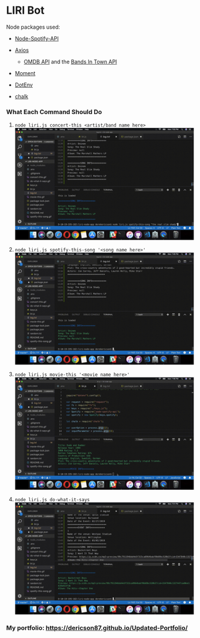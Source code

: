 # LIRI Bot

Node packages used:

   * [Node-Spotify-API](https://www.npmjs.com/package/node-spotify-api)

   * [Axios](https://www.npmjs.com/package/axios)

     * [OMDB API](http://www.omdbapi.com) and the [Bands In Town API](http://www.artists.bandsintown.com/bandsintown-api)

   * [Moment](https://www.npmjs.com/package/moment)

   * [DotEnv](https://www.npmjs.com/package/dotenv)
   
   * [chalk](https://www.npmjs.com/package/chalk)
  
### What Each Command Should Do

1. `node liri.js concert-this <artist/band name here>`
![concert-this](/bandsintown.gif)

2. `node liri.js spotify-this-song '<song name here>'`
![spotify-this-song](/spotify.gif)
  
3. `node liri.js movie-this '<movie name here>'`
![movie-this](/omdb.gif)

4. `node liri.js do-what-it-says`
![do-what-it-says](/doWhat.gif)

### My portfolio: https://dericson87.github.io/Updated-Portfolio/
